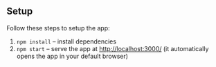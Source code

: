 
## Setup

Follow these steps to setup the app:

1. `npm install` – install dependencies
2. `npm start` – serve the app at [http://localhost:3000/](http://localhost:3000/) (it automatically opens the app in your default browser)

